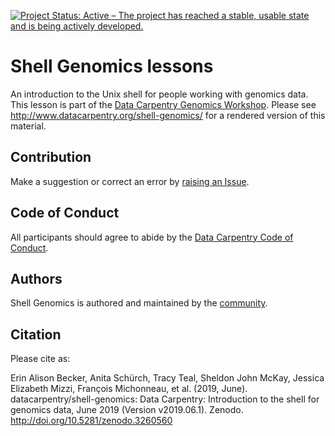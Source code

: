 [![Project Status: Active – The project has reached a stable, usable state and is being actively developed.](https://www.repostatus.org/badges/latest/active.svg)](https://www.repostatus.org/#active)

# Shell Genomics lessons

An introduction to the Unix shell for people working with genomics data. This lesson is part of the [Data Carpentry Genomics Workshop](http://www.datacarpentry.org/genomics-workshop/). Please see http://www.datacarpentry.org/shell-genomics/ for a rendered version of this material.

## Contribution

Make a suggestion or correct an error by [raising an Issue](https://github.com/datacarpentry/shell-genomics/issues).

## Code of Conduct

All participants should agree to abide by the [Data Carpentry Code of Conduct](http://www.datacarpentry.org/code-of-conduct/).

## Authors

Shell Genomics is authored and maintained by the [community](https://github.com/datacarpentry/shell-genomics/network/members). 

## Citation

Please cite as:

Erin Alison Becker, Anita Schürch, Tracy Teal, Sheldon John McKay, Jessica Elizabeth Mizzi, François Michonneau, et al. (2019, June). datacarpentry/shell-genomics: Data Carpentry: Introduction to the shell for genomics data, June 2019 (Version v2019.06.1). Zenodo. http://doi.org/10.5281/zenodo.3260560
